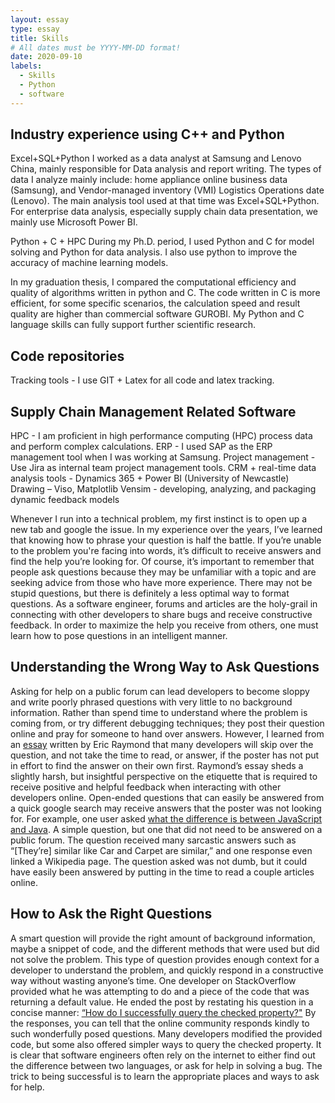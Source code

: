 ```yaml
---
layout: essay
type: essay
title: Skills
# All dates must be YYYY-MM-DD format!
date: 2020-09-10
labels:
  - Skills
  - Python
  - software
---
```


## Industry experience using C++ and Python
Excel+SQL+Python
I worked as a data analyst at Samsung and Lenovo China, mainly responsible for Data analysis and report writing. The types of data I analyze mainly include: home appliance online business data (Samsung), and Vendor-managed inventory (VMI) Logistics Operations date (Lenovo). The main analysis tool used at that time was Excel+SQL+Python. For enterprise data analysis, especially supply chain data presentation, we mainly use Microsoft Power BI.

Python + C + HPC
During my Ph.D. period, I used Python and C for model solving and Python for data analysis. I also use python to improve the accuracy of machine learning models. 

In my graduation thesis, I compared the computational efficiency and quality of algorithms written in python and C. The code written in C is more efficient, for some specific scenarios, the calculation speed and result quality are higher than commercial software GUROBI. My Python and C language skills can fully support further scientific research. 

## Code repositories
Tracking tools - I use GIT + Latex for all code and latex tracking. 

## Supply Chain Management Related Software
HPC - I am proficient in high performance computing (HPC) process data and perform complex calculations.
ERP - I used SAP as the ERP management tool when I was working at Samsung. 
Project management - Use Jira as internal team project management tools. 
CRM + real-time data analysis tools - Dynamics 365 + Power BI (University of Newcastle)
Drawing – Viso, Matplotlib
Vensim - developing, analyzing, and packaging dynamic feedback models















Whenever I run into a technical problem, my first instinct is to open up a new tab and google the issue. In my experience over the years, I’ve learned that knowing how to phrase your question is half the battle. If you’re unable to the problem you're facing into words, it’s difficult to receive answers and find the help you’re looking for. Of course, it’s important to remember that people ask questions because they may be unfamiliar with a topic and are seeking advice from those who have more experience. There may not be stupid questions, but there is definitely a less optimal way to format questions. As a software engineer, forums and articles are the holy-grail in connecting with other developers to share bugs and receive constructive feedback. In order to maximize the help you receive from others, one must learn how to pose questions in an intelligent manner.


## Understanding the Wrong Way to Ask Questions

Asking for help on a public forum can lead developers to become sloppy and write poorly phrased questions with very little to no background information. Rather than spend time to understand where the problem is coming from, or try different debugging techniques; they post their question online and pray for someone to hand over answers. However, I learned from an [essay](http://www.catb.org/esr/faqs/smart-questions.html) written by Eric Raymond that many developers will skip over the question, and not take the time to read, or answer, if the poster has not put in effort to find the answer on their own first. Raymond’s essay sheds a slightly harsh, but insightful perspective on the etiquette that is required to receive positive and helpful feedback when interacting with other developers online. Open-ended questions that can easily be answered from a quick google search may receive answers that the poster was not looking for. For example, one user asked [what the difference is between JavaScript and Java](https://stackoverflow.com/questions/245062/whats-the-difference-between-javascript-and-java). A simple question, but one that did not need to be answered on a public forum. The question received many sarcastic answers such as “[They’re] similar like Car and Carpet are similar,” and one response even linked a Wikipedia page. The question asked was not dumb, but it could have easily been answered by putting in the time to read a couple articles online.


## How to Ask the Right Questions

A smart question will provide the right amount of background information, maybe a snippet of code, and the different methods that were used but did not solve the problem. This type of question provides enough context for a developer to understand the problem, and quickly respond in a constructive way without wasting anyone’s time. One developer on StackOverflow provided what he was attempting to do and a piece of the code that was returning a default value. He ended the post by restating his question in a concise manner: [“How do I successfully query the checked property?"](https://stackoverflow.com/questions/901712/how-do-i-check-whether-a-checkbox-is-checked-in-jquery) By the responses, you can tell that the online community responds kindly to such wonderfully posed questions. Many developers modified the provided code, but some also offered simpler ways to query the checked property. It is clear that software engineers often rely on the internet to either find out the difference between two languages, or ask for help in solving a bug. The trick to being successful is to learn the appropriate places and ways to ask for help.

